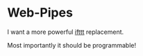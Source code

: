 # Web-Pipes

I want a more powerful [ifttt](https://ifttt.com) replacement.

Most importantly it should be programmable!
